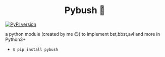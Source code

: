 <h1 align="center">Pybush 🌲</h1>

[![PyPI version](https://badge.fury.io/py/pybush.svg)](https://badge.fury.io/py/pybush)

a python module (created by me 😉) to implement bst,bbst,avl and more in Python3+

* `$ pip install pybush`


